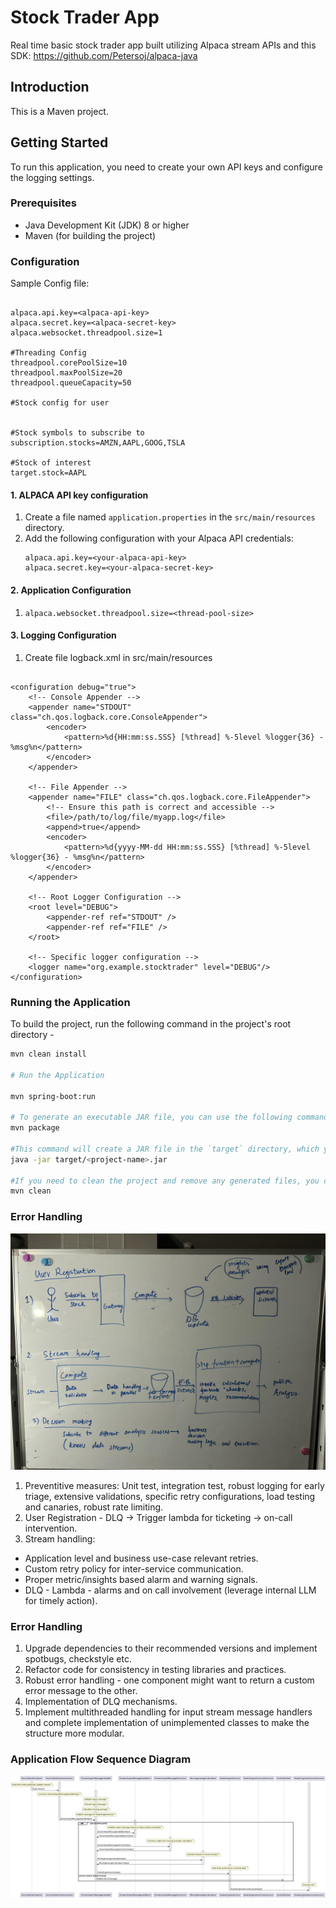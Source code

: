 # Stock Trader App

Real time basic stock trader app built utilizing Alpaca stream APIs and this SDK: https://github.com/Petersoj/alpaca-java

## Introduction

This is a Maven project.

## Getting Started

To run this application, you need to create your own API keys and configure the logging settings.

### Prerequisites

- Java Development Kit (JDK) 8 or higher
- Maven (for building the project)

### Configuration

Sample Config file: 
```

alpaca.api.key=<alpaca-api-key>
alpaca.secret.key=<alpaca-secret-key>
alpaca.websocket.threadpool.size=1

#Threading Config
threadpool.corePoolSize=10
threadpool.maxPoolSize=20
threadpool.queueCapacity=50

#Stock config for user


#Stock symbols to subscribe to
subscription.stocks=AMZN,AAPL,GOOG,TSLA

#Stock of interest
target.stock=AAPL
```

#### 1. ALPACA API key configuration

1. Create a file named `application.properties` in the `src/main/resources` directory.
2. Add the following configuration with your Alpaca API credentials:
   ```properties
   alpaca.api.key=<your-alpaca-api-key>
   alpaca.secret.key=<your-alpaca-secret-key>
#### 2. Application Configuration
1. 
   ```properties
   alpaca.websocket.threadpool.size=<thread-pool-size>
   
#### 3. Logging Configuration
1. Create file logback.xml in src/main/resources
```

<configuration debug="true">
    <!-- Console Appender -->
    <appender name="STDOUT" class="ch.qos.logback.core.ConsoleAppender">
        <encoder>
            <pattern>%d{HH:mm:ss.SSS} [%thread] %-5level %logger{36} - %msg%n</pattern>
        </encoder>
    </appender>

    <!-- File Appender -->
    <appender name="FILE" class="ch.qos.logback.core.FileAppender">
        <!-- Ensure this path is correct and accessible -->
        <file>/path/to/log/file/myapp.log</file>
        <append>true</append>
        <encoder>
            <pattern>%d{yyyy-MM-dd HH:mm:ss.SSS} [%thread] %-5level %logger{36} - %msg%n</pattern>
        </encoder>
    </appender>

    <!-- Root Logger Configuration -->
    <root level="DEBUG">
        <appender-ref ref="STDOUT" />
        <appender-ref ref="FILE" />
    </root>

    <!-- Specific logger configuration -->
    <logger name="org.example.stocktrader" level="DEBUG"/>
</configuration>
```

### Running the Application

To build the project, run the following command in the project's root directory - 

```bash
mvn clean install

# Run the Application

mvn spring-boot:run

# To generate an executable JAR file, you can use the following command:
mvn package

#This command will create a JAR file in the `target` directory, which you can then run using:
java -jar target/<project-name>.jar

#If you need to clean the project and remove any generated files, you can use the following command:
mvn clean
```

### Error Handling 

![Error Handling](docs/pic.jpeg)

1. Preventitive measures: Unit test, integration test, robust logging for early triage, extensive validations, specific retry configurations, load testing and canaries, robust rate limiting.
2. User Registration - DLQ -> Trigger lambda for ticketing -> on-call intervention. 
3. Stream handling:
- Application level and business use-case relevant retries.
- Custom retry policy for inter-service communication. 
- Proper metric/insights based alarm and warning signals.
- DLQ - Lambda - alarms and on call involvement (leverage internal LLM for timely action).

### Error Handling 
1. Upgrade dependencies to their recommended versions and implement spotbugs, checkstyle etc.
2. Refactor code for consistency in testing libraries and practices.
3. Robust error handling - one component might want to return a custom error message to the other.
4. Implementation of DLQ mechanisms. 
5. Implement multithreaded handling for input stream message handlers and complete implementation of unimplemented classes to make the structure more modular.

### Application Flow Sequence Diagram

![Error Handling](docs/applicationFlow.png)

